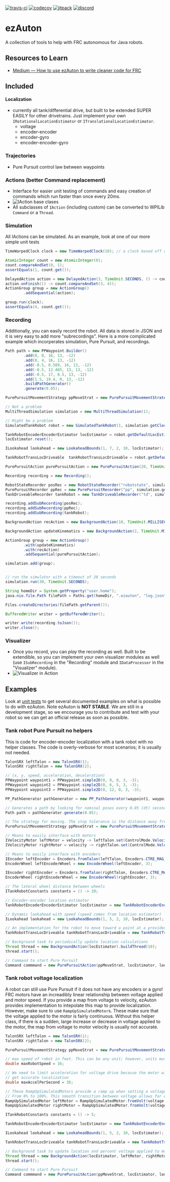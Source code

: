 [![travis-ci](https://travis-ci.org/ezAuton/ezAuton.svg?branch=master)](https://travis-ci.org/ezAuton/ezAuton) 
[![codecov](https://codecov.io/gh/ezAuton/ezAuton/branch/master/graph/badge.svg?token=mDoht49dKM)](https://codecov.io/gh/ezAuton/ezAuton) 
[![jitpack](https://jitpack.io/v/ezAuton/ezAuton.svg)](https://jitpack.io/#ezAuton/ezAuton)
[![discord](https://img.shields.io/badge/chat-on%20discord-7289DA.svg?logo=discord&style=flat)](https://discord.gg/u8rmxxy)

# ezAuton
A collection of tools to help with FRC autonomous for Java robots. 

## Resources to Learn
- [Medium — How to use ezAuton to write cleaner code for FRC](https://medium.com/@andrew.gazelka/how-to-use-ezauton-to-write-cleaner-code-for-frc-ea18d0243936)

## Included

#### Localization
- currently all tank/differential drive, but built to be extended SUPER EASILY for other drivetrains. Just implement your own `IRotationalLocationEstimator` or `ITranslationalLocationEstimator`. 
  - voltage
  - encoder-encoder
  - encoder-gyro
  - encoder-encoder-gyro

### Trajectories
- Pure Pursuit control law between waypoints

### Actions (better Command replacement)
- Interface for easier unit testing of commands and easy creation of commands which run faster than once every 20ms.
- ![IAction base clases](https://imgur.com/2fJBqDd.png)
- All subclasses of `IAction` (including custom) can be converted to WPILib `Command` or a `Thread`.

### Simulation
All IActions can be simulated. As an example, look at one of our more simple unit tests
```java
TimeWarpedClock clock = new TimeWarpedClock(10); // a clock based off of real time but accelerated 10x

AtomicInteger count = new AtomicInteger(0);
count.compareAndSet(0, 1);
assertEquals(1, count.get());

DelayedAction action = new DelayedAction(3, TimeUnit.SECONDS, () -> count.compareAndSet(1, 3)); // an action that runs in 3 seconds
action.onFinish(() -> count.compareAndSet(3, 4));
ActionGroup group = new ActionGroup()
        .addSequential(action);

group.run(clock);
assertEquals(4, count.get());
```

### Recording
Additionally, you can easily record the robot. All data is stored in JSON and it is very easy to add more "subrecordings".
Here is a more complicated example which incorperates simulation, Pure Pursuit, and recordings.
```java
Path path = new PPWaypoint.Builder()
        .add(0, 0, 16, 13, -12)
        .add(0, 4, 16, 13, -12)
        .add(-0.5, 8.589, 16, 13, -12)
        .add(-0.5, 12.405, 13, 13, -12)
        .add(-0.5, 17, 8.5, 13, -12)
        .add(1.5, 19.4, 0, 13, -12)
        .buildPathGenerator()
        .generate(0.05);

PurePursuitMovementStrategy ppMoveStrat = new PurePursuitMovementStrategy(path, 0.001);

// Not a problem
MultiThreadSimulation simulation = new MultiThreadSimulation(1);

// Might be a problem
SimulatedTankRobot robot = new SimulatedTankRobot(1, simulation.getClock(), 40, 0.3, 30D);

TankRobotEncoderEncoderEstimator locEstimator = robot.getDefaultLocEstimator();
locEstimator.reset();

ILookahead lookahead = new LookaheadBounds(1, 7, 2, 10, locEstimator);

TankRobotTransLocDriveable  tankRobotTransLocDriveable = robot.getDefaultTransLocDriveable();

PurePursuitAction purePursuitAction = new PurePursuitAction(20, TimeUnit.MILLISECONDS, ppMoveStrat, locEstimator, lookahead, tankRobotTransLocDriveable);

Recording recording = new Recording();

RobotStateRecorder posRec = new RobotStateRecorder("robotstate", simulation.getClock(), locEstimator, locEstimator, robot.getLateralWheelDistance(), 1.5);
PurePursuitRecorder ppRec = new PurePursuitRecorder("pp", simulation.getClock(), path, ppMoveStrat);
TankDriveableRecorder tankRobot = new TankDriveableRecorder("td", simulation.getClock(), tankRobotTransLocDriveable);

recording.addSubRecording(posRec);
recording.addSubRecording(ppRec);
recording.addSubRecording(tankRobot);

BackgroundAction recAction = new BackgroundAction(10, TimeUnit.MILLISECONDS, recording);

BackgroundAction updateKinematics = new BackgroundAction(2, TimeUnit.MILLISECONDS, robot);

ActionGroup group = new ActionGroup()
        .with(updateKinematics)
        .with(recAction)
        .addSequential(purePursuitAction);

simulation.add(group);


// run the simulator with a timeout of 20 seconds
simulation.run(30, TimeUnit.SECONDS);

String homeDir = System.getProperty("user.home");
java.nio.file.Path filePath = Paths.get(homeDir, ".ezauton", "log.json");

Files.createDirectories(filePath.getParent());

BufferedWriter writer = getBufferedWriter();

writer.write(recording.toJson());
writer.close();
```

### Visualizer
- Once you record, you can _play_ the recording as well. Built to be extendible, so you can implement your own 
visualizer modules as well (use `ISubRecording` in the "Recording" module and `IDataProcessor` in the "Visualizer" module).
- ![Visualizer in Action](https://thumbs.gfycat.com/LimpSplendidGuanaco-size_restricted.gif)
 

## Examples
Look at [unit tests](https://github.com/ezAuton/ezAuton/tree/d2e62895b3cf2d2a30720f6809d8e5ab0856a1d9/Core/src/test) to get several documented examples on what is possible to do with ezAuton. Note ezAuton is **NOT STABLE**. We are still in a development stage, so we encourage you to contribute and test with your robot so we can get an official release as soon as possible.

### Tank robot Pure Pursuit no helpers
This is code for encoder-encoder localization with a tank robot with no helper classes. The code is overly-verbose for most scenarios; it is usually not needed.

```Java
TalonSRX leftTalon = new TalonSRX(1);
TalonSRX rightTalon = new TalonSRX(2);

// (x, y, speed, acceleration, deceleration)
PPWaypoint waypoint1 = PPWaypoint.simple2D(0, 0, 0, 3, -3);
PPWaypoint waypoint2 = PPWaypoint.simple2D(0, 6, 5, 3, -3);
PPWaypoint waypoint3 = PPWaypoint.simple2D(0, 12, 0, 3, -3);

PP_PathGenerator pathGenerator = new PP_PathGenerator(waypoint1, waypoint2, waypoint3);

// Generates a path by looking for nominal poses every 0.05 (dt) seconds. A small dt will yield more precision. The path will automatically interpolate between generated poses.
Path path = pathGenerator.generate(0.05);

// The strategy for moving. The stop tolerance is the distance away from the endpoint where Pure Pursuit is happy.
PurePursuitMovementStrategy ppMoveStrat = new PurePursuitMovementStrategy(path, 0.1D);

// Means to easily interface with motors
IVelocityMotor leftMotor = velocity -> leftTalon.set(ControlMode.Velocity, velocity * Encoders.CTRE_MAG_ENCODER);
IVelocityMotor rightMotor = velocity -> rightTalon.set(ControlMode.Velocity, velocity * Encoders.CTRE_MAG_ENCODER);

// Means to easily interface with encoders
IEncoder leftEncoder = Encoders.fromTalon(leftTalon, Encoders.CTRE_MAG_ENCODER);
EncoderWheel leftEncoderWheel = new EncoderWheel(leftEncoder, 3);

IEncoder rightEncoder = Encoders.fromTalon(rightTalon, Encoders.CTRE_MAG_ENCODER);
EncoderWheel rightEncoderWheel = new EncoderWheel(rightEncoder, 3);

// The lateral wheel distance between wheels
ITankRobotConstants constants = () -> 20;

// Encoder-encoder location estimator
TankRobotEncoderEncoderEstimator locEstimator = new TankRobotEncoderEncoderEstimator(leftEncoderWheel, rightEncoderWheel, constants);

// Dynamic lookahead with speed (speed comes from location estimator) 
ILookahead lookahead = new LookaheadBounds(1, 5, 2, 10, locEstimator);

// An implementation for the robot to move toward a point at a provided speed
TankRobotTransLocDriveable tankRobotTransLocDriveable = new TankRobotTransLocDriveable(leftMotor, rightMotor, locEstimator, locEstimator, constants);

// Background task to periodically update location calculations
Thread thread = new BackgroundAction(locEstimator).buildThread(10);
thread.start();

// Command to start Pure Pursuit
Command commmand = new PurePursuitAction(ppMoveStrat, locEstimator, lookahead, tankRobotTransLocDriveable).buildWPI();
 ```
 
 ### Tank robot voltage localization
 A robot can still use Pure Pursuit if it does not have any encoders or a gyro! FRC motors have an increadibly linear relationship between voltage applied and motor speed. If you provide a map from voltage to velocity, ezAuton provides implementation to intepolate this map to provide localization. However, make sure to use `RampUpSimulatedMotor`s. These make sure that the voltage applied to the motor is fairly continuous. Without this helper class, if there is a sudden, large increase or decrease in voltage applied to the motor, the map from voltage to motor velocity is usually not accurate. 
 ```Java
TalonSRX leftTalon = new TalonSRX(1);
TalonSRX rightTalon = new TalonSRX(2);

PurePursuitMovementStrategy ppMoveStrat = new PurePursuitMovementStrategy(Paths.STRAIGHT_12FT, 0.1D);

// max speed of robot in feet. This can be any unit; however, units must be consistent across entire use of PP.
double maxRobotSpeed = 16;

// We need to limit acceleration for voltage drive because the motor will always need to run within its bounds to
// get accurate localization
double maxAccelPerSecond = 3D;

// These RampUpSimulatedMotors provide a ramp up when setting a voltage. For example, if you immediately want 100% voltage the motor will actually slowly be set
// From 0% to 100%. This smooth transition between voltage allows for easier localization as the relationship between voltage and velocity is predictable (and linear for most FRC motors)
RampUpSimulatedMotor leftMotor = RampUpSimulatedMotor.fromVolt(voltage -> leftTalon.set(ControlMode.PercentOutput, voltage), maxRobotSpeed, maxAccelPerSecond);
RampUpSimulatedMotor rightMotor = RampUpSimulatedMotor.fromVolt(voltage -> rightTalon.set(ControlMode.PercentOutput, voltage), maxRobotSpeed, maxAccelPerSecond);

ITankRobotConstants constants = () -> 5;

TankRobotEncoderEncoderEstimator locEstimator = new TankRobotEncoderEncoderEstimator(leftMotor, rightMotor, constants);

ILookahead lookahead = new LookaheadBounds(1, 5, 2, 10, locEstimator);

TankRobotTransLocDriveable tankRobotTransLocDriveable = new TankRobotTransLocDriveable(leftMotor, rightMotor, locEstimator, locEstimator, constants);

// Background task to update location and percent voltage applied to motors. Will run every 10ms.
Thread thread = new BackgroundAction(locEstimator, leftMotor, rightMotor).buildThread(10);
thread.start();

// Command to start Pure Pursuit
Command commmand = new PurePursuitAction(ppMoveStrat, locEstimator, lookahead, tankRobotTransLocDriveable).buildWPI();
```
